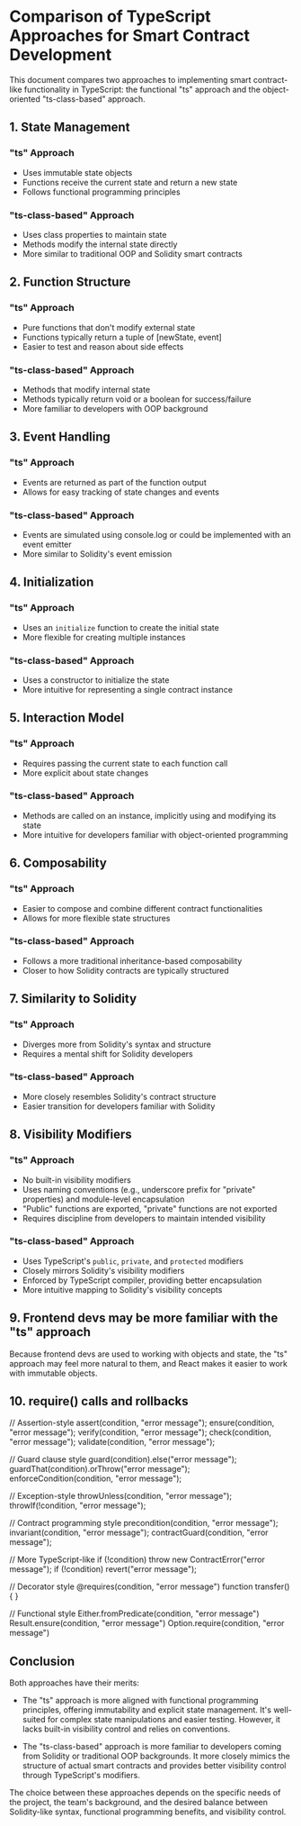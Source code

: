 # Comparison of TypeScript Approaches for Smart Contract Development

This document compares two approaches to implementing smart contract-like functionality in TypeScript: the functional "ts" approach and the object-oriented "ts-class-based" approach.

## 1. State Management

### "ts" Approach
- Uses immutable state objects
- Functions receive the current state and return a new state
- Follows functional programming principles

### "ts-class-based" Approach
- Uses class properties to maintain state
- Methods modify the internal state directly
- More similar to traditional OOP and Solidity smart contracts

## 2. Function Structure

### "ts" Approach
- Pure functions that don't modify external state
- Functions typically return a tuple of [newState, event]
- Easier to test and reason about side effects

### "ts-class-based" Approach
- Methods that modify internal state
- Methods typically return void or a boolean for success/failure
- More familiar to developers with OOP background

## 3. Event Handling

### "ts" Approach
- Events are returned as part of the function output
- Allows for easy tracking of state changes and events

### "ts-class-based" Approach
- Events are simulated using console.log or could be implemented with an event emitter
- More similar to Solidity's event emission

## 4. Initialization

### "ts" Approach
- Uses an `initialize` function to create the initial state
- More flexible for creating multiple instances

### "ts-class-based" Approach
- Uses a constructor to initialize the state
- More intuitive for representing a single contract instance

## 5. Interaction Model

### "ts" Approach
- Requires passing the current state to each function call
- More explicit about state changes

### "ts-class-based" Approach
- Methods are called on an instance, implicitly using and modifying its state
- More intuitive for developers familiar with object-oriented programming

## 6. Composability

### "ts" Approach
- Easier to compose and combine different contract functionalities
- Allows for more flexible state structures

### "ts-class-based" Approach
- Follows a more traditional inheritance-based composability
- Closer to how Solidity contracts are typically structured

## 7. Similarity to Solidity

### "ts" Approach
- Diverges more from Solidity's syntax and structure
- Requires a mental shift for Solidity developers

### "ts-class-based" Approach
- More closely resembles Solidity's contract structure
- Easier transition for developers familiar with Solidity

## 8. Visibility Modifiers

### "ts" Approach
- No built-in visibility modifiers
- Uses naming conventions (e.g., underscore prefix for "private" properties) and module-level encapsulation
- "Public" functions are exported, "private" functions are not exported
- Requires discipline from developers to maintain intended visibility

### "ts-class-based" Approach
- Uses TypeScript's `public`, `private`, and `protected` modifiers
- Closely mirrors Solidity's visibility modifiers
- Enforced by TypeScript compiler, providing better encapsulation
- More intuitive mapping to Solidity's visibility concepts

## 9. Frontend devs may be more familiar with the "ts" approach
Because frontend devs are used to working with objects and state, the "ts" approach may feel more natural to them, and React makes it easier to work with immutable objects.

## 10. require() calls and rollbacks
// Assertion-style
assert(condition, "error message");
ensure(condition, "error message");
verify(condition, "error message");
check(condition, "error message");
validate(condition, "error message");

// Guard clause style
guard(condition).else("error message");
guardThat(condition).orThrow("error message");
enforceCondition(condition, "error message");

// Exception-style
throwUnless(condition, "error message");
throwIf(!condition, "error message");

// Contract programming style
precondition(condition, "error message");
invariant(condition, "error message");
contractGuard(condition, "error message");

// More TypeScript-like
if (!condition) throw new ContractError("error message");
if (!condition) revert("error message");

// Decorator style
@requires(condition, "error message")
function transfer() { }

// Functional style
Either.fromPredicate(condition, "error message")
Result.ensure(condition, "error message")
Option.require(condition, "error message")

## Conclusion

Both approaches have their merits:

- The "ts" approach is more aligned with functional programming principles, offering immutability and explicit state management. It's well-suited for complex state manipulations and easier testing. However, it lacks built-in visibility control and relies on conventions.

- The "ts-class-based" approach is more familiar to developers coming from Solidity or traditional OOP backgrounds. It more closely mimics the structure of actual smart contracts and provides better visibility control through TypeScript's modifiers.

The choice between these approaches depends on the specific needs of the project, the team's background, and the desired balance between Solidity-like syntax, functional programming benefits, and visibility control.

